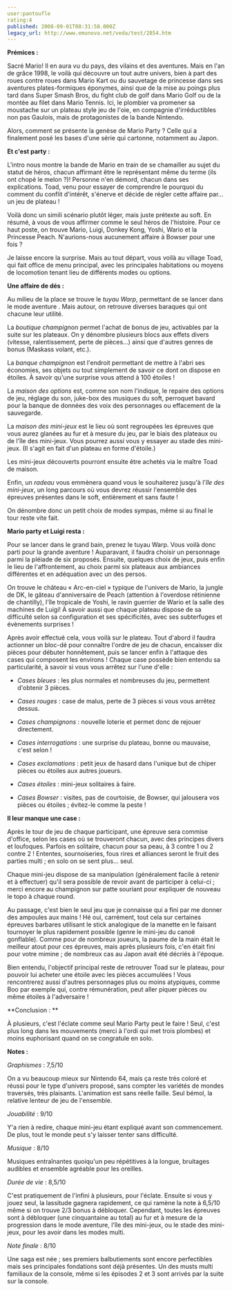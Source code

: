 ```yaml
---
user:pantoufle
rating:4
published: 2008-09-01T08:31:58.000Z
legacy_url: http://www.emunova.net/veda/test/2854.htm
---
```

**Prémices :**  

  

Sacré Mario! Il en aura vu du pays, des vilains et des aventures. Mais en l'an de grâce 1998, le voilà qui découvre un tout autre univers, bien à part des roues contre roues dans Mario Kart ou du sauvetage de princesse dans ses aventures plates-formiques éponymes, ainsi que de la mise au poings plus tard dans Super Smash Bros, du fight club de golf dans Mario Golf ou de la montée au filet dans Mario Tennis. Ici, le plombier va promener sa moustache sur un plateau style jeu de l'oie, en compagnie d'irréductibles non pas Gaulois, mais de protagonistes de la bande Nintendo.  

Alors, comment se présente la genèse de Mario Party ? Celle qui a finalement posé les bases d'une série qui cartonne, notamment au Japon.  

  

**Et c'est party :**  

  

L'intro nous montre la bande de Mario en train de se chamailler au sujet du statut de héros, chacun affirmant être le représentant même du terme (ils ont chopé le melon ?)! Personne n'en démord, chacun dans ses explications. Toad, venu pour essayer de comprendre le pourquoi du comment du conflit d'intérêt, s'énerve et décide de régler cette affaire par... un jeu de plateau !  

Voilà donc un simili scénario plutôt léger, mais juste prétexte au soft. En résumé, à vous de vous affirmer comme le seul héros de l'histoire. Pour ce haut poste, on trouve Mario, Luigi, Donkey Kong, Yoshi, Wario et la Princesse Peach. N'aurions-nous aucunement affaire à Bowser pour une fois ?  

Je laisse encore la surprise. Mais au tout départ, vous voilà au village Toad, qui fait office de menu principal, avec les principales habitations ou moyens de locomotion tenant lieu de différents modes ou options.  

  

**Une affaire de dés :**  

  

Au milieu de la place se trouve le _tuyau Warp_, permettant de se lancer dans le mode aventure . Mais autour, on retrouve diverses baraques qui ont chacune leur utilité.  

La _boutique champignon_ permet l'achat de bonus de jeu, activables par la suite sur les plateaux. On y dénombre plusieurs blocs aux effets divers (vitesse, ralentissement, perte de pièces...) ainsi que d'autres genres de bonus (Maskass volant, etc.).  

La _banque champignon_ est l'endroit permettant de mettre à l'abri ses économies, ses objets ou tout simplement de savoir ce dont on dispose en étoiles. À savoir qu'une surprise vous attend à 100 étoiles !  

La _maison des options_ est, comme son nom l'indique, le repaire des options de jeu, réglage du son, juke-box des musiques du soft, perroquet bavard pour la banque de données des voix des personnages ou effacement de la sauvegarde.  

La _maison des mini-jeux_ est le lieu où sont regroupées les épreuves que vous aurez glanées au fur et à mesure du jeu, par le biais des plateaux ou de l'île des mini-jeux. Vous pourrez aussi vous y essayer au stade des mini-jeux. (Il s'agit en fait d'un plateau en forme d'étoile.)  

Les mini-jeux découverts pourront ensuite être achetés via le maître Toad de maison.  

Enfin, un _radeau_ vous emmènera quand vous le souhaiterez jusqu'à l'_île des mini-jeux_, un long parcours où vous devrez réussir l'ensemble des épreuves présentes dans le soft, entièrement et sans faute !  

On dénombre donc un petit choix de modes sympas, même si au final le tour reste vite fait.  

  

**Mario party et Luigi resta :**  

  

Pour se lancer dans le grand bain, prenez le tuyau Warp. Vous voilà donc parti pour la grande aventure ! Auparavant, il faudra choisir un personnage parmi la pléiade de six proposés. Ensuite, quelques choix de jeux, puis enfin le lieu de l'affrontement, au choix parmi six plateaux aux ambiances différentes et en adéquation avec un des persos.  

On trouve le château « Arc-en-ciel » typique de l'univers de Mario, la jungle de DK, le gâteau d'anniversaire de Peach (attention à l'overdose rétinienne de chantilly), l'île tropicale de Yoshi, le ravin guerrier de Wario et la salle des machines de Luigi! À savoir aussi que chaque plateau dispose de sa difficulté selon sa configuration et ses spécificités, avec ses subterfuges et évènements surprises !  

Après avoir effectué cela, vous voilà sur le plateau. Tout d'abord il faudra actionner un bloc-dé pour connaître l'ordre de jeu de chacun, encaisser dix pièces pour débuter honnêtement, puis se lancer enfin à l'attaque des cases qui composent les environs ! Chaque case possède bien entendu sa particularité, à savoir si vous vous arrêtez sur l'une d'elle :  

- _Cases bleues_ : les plus normales et nombreuses du jeu, permettent d'obtenir 3 pièces.  

- _Cases rouges_ : case de malus, perte de 3 pièces si vous vous arrêtez dessus.  

- _Cases champignons_ : nouvelle loterie et permet donc de rejouer directement.  

- _Cases interrogations_ : une surprise du plateau, bonne ou mauvaise, c'est selon !  

- _Cases exclamations_ : petit jeux de hasard dans l'unique but de chiper pièces ou étoiles aux autres joueurs.  

- _Cases étoiles_ : mini-jeux solitaires à faire.  

- _Cases Bowser_ : visites, pas de courtoisie, de Bowser, qui jalousera vos pièces ou étoiles ; évitez-le comme la peste !  

  

**Il leur manque une case :**  

  

Après le tour de jeu de chaque participant, une épreuve sera commise d'office, selon les cases où se trouveront chacun, avec des principes divers et loufoques. Parfois en solitaire, chacun pour sa peau, à 3 contre 1 ou 2 contre 2 ! Ententes, sournoiseries, fous rires et alliances seront le fruit des parties multi ; en solo on se sent plus... seul.  

Chaque mini-jeu dispose de sa manipulation (généralement facile à retenir et à effectuer) qu'il sera possible de revoir avant de participer à celui-ci ; merci encore au champignon sur patte souriant pour expliquer de nouveau le topo à chaque round.  

Au passage, c'est bien le seul jeu que je connaisse qui a fini par me donner des ampoules aux mains ! Hé oui, carrément, tout cela sur certaines épreuves barbares utilisant le stick analogique de la manette en le faisant tournoyer le plus rapidement possible (genre le mini-jeu du canoë gonflable). Comme pour de nombreux joueurs, la paume de la main était le meilleur atout pour ces épreuves, mais après plusieurs fois, c'en était fini pour votre mimine ; de nombreux cas au Japon avait été décriés à l'époque.  

Bien entendu, l'objectif principal reste de retrouver Toad sur le plateau, pour pouvoir lui acheter une étoile avec les pièces accumulées ! Vous rencontrerez aussi d'autres personnages plus ou moins atypiques, comme Boo par exemple qui, contre rémunération, peut aller piquer pièces ou même étoiles à l'adversaire !  

  

**Conclusion : **  

  

À plusieurs, c'est l'éclate comme seul Mario Party peut le faire ! Seul, c'est plus long dans les mouvements (merci à l'ordi qui met trois plombes) et moins euphorisant quand on se congratule en solo.  

  

**Notes :**  

  

_Graphismes_ : 7,5/10  

On a vu beaucoup mieux sur Nintendo 64, mais ça reste très coloré et réussi pour le type d'univers proposé, sans compter les variétés de mondes traversés, très plaisants. L'animation est sans réelle faille. Seul bémol, la relative lenteur de jeu de l'ensemble.  

  

_Jouabilité_ : 9/10  

Y'a rien à redire, chaque mini-jeu étant expliqué avant son commencement. De plus, tout le monde peut s'y laisser tenter sans difficulté.  

  

_Musique_ : 8/10  

Musiques entraînantes quoiqu'un peu répétitives à la longue, bruitages audibles et ensemble agréable pour les oreilles.  

  

_Durée de vie_ : 8,5/10  

C'est pratiquement de l'infini à plusieurs, pour l'éclate. Ensuite si vous y jouez seul, la lassitude gagnera rapidement, ce qui ramène la note à 6,5/10 même si on trouve 2/3 bonus à débloquer. Cependant, toutes les épreuves sont à débloquer (une cinquantaine au total) au fur et à mesure de la progression dans le mode aventure, l'île des mini-jeux, ou le stade des mini-jeux, pour les avoir dans les modes multi.  

  

_Note finale_ : 8/10  

Une saga est née ; ses premiers balbutiements sont encore perfectibles mais ses principales fondations sont déjà présentes. Un des musts multi familiaux de la console, même si les épisodes 2 et 3 sont arrivés par la suite sur la console.